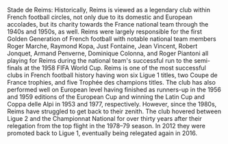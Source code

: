 Stade de Reims: Historically, Reims is viewed as a legendary club within French football circles, not only due to its domestic and European accolades, but its charity towards the France national team through the 1940s and 1950s, as well. Reims were largely responsible for the first Golden Generation of French football with notable national team members Roger Marche, Raymond Kopa, Just Fontaine, Jean Vincent, Robert Jonquet, Armand Penverne, Dominique Colonna, and Roger Piantoni all playing for Reims during the national team's successful run to the semi-finals at the 1958 FIFA World Cup. Reims is one of the most successful clubs in French football history having won six Ligue 1 titles, two Coupe de France trophies, and five Trophée des champions titles. The club has also performed well on European level having finished as runners-up in the 1956 and 1959 editions of the European Cup and winning the Latin Cup and Coppa delle Alpi in 1953 and 1977, respectively. However, since the 1980s, Reims have struggled to get back to their zenith. The club hovered between Ligue 2 and the Championnat National for over thirty years after their relegation from the top flight in the 1978–79 season. In 2012 they were promoted back to Ligue 1, eventually being relegated again in 2016.
